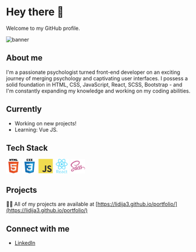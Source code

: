 # Hey there 👋

Welcome to my GitHub profile.

![banner](https://github.com/lidija3/lidija3/assets/122623282/17d22cc7-1356-473e-9318-b6e9e2fec279)

## About me

I'm a passionate psychologist turned front-end developer on an exciting journey of merging psychology and captivating user interfaces. I possess a solid foundation in HTML, CSS, JavaScript, React, SCSS, Bootstrap - and I'm constantly expanding my knowledge and working on my coding abilities.

## Currently

* Working on new projects!
* Learning: Vue JS.

## Tech Stack
<span><img src="https://raw.githubusercontent.com/devicons/devicon/master/icons/html5/html5-original-wordmark.svg" alt="html5" width="40" height="40"/></span>
<span><img src="https://raw.githubusercontent.com/devicons/devicon/master/icons/css3/css3-original-wordmark.svg" alt="css3" width="40" height="40"/></span>
<span><img src="https://raw.githubusercontent.com/devicons/devicon/master/icons/javascript/javascript-original.svg" alt="javascript" width="40" height="40"/></span>
<span><img src="https://raw.githubusercontent.com/devicons/devicon/master/icons/react/react-original-wordmark.svg" alt="react" width="40" height="40"/></span>
<span><img src="https://raw.githubusercontent.com/devicons/devicon/master/icons/sass/sass-original.svg" alt="sass" width="40" height="40"/></span>

## Projects

👨‍💻 All of my projects are available at [https://lidija3.github.io/portfolio/](https://lidija3.github.io/portfolio/)

## Connect with me

* <a href="https://www.linkedin.com/in/lidija-gaj%C5%A1ek-2a0035287/" target="blank">LinkedIn</a>

